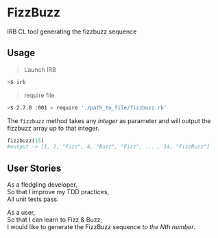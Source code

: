# FizzBuzz

IRB CL tool generating the fizzbuzz sequence

## Usage

>Launch IRB

```bash
>$ irb
```

>require file

```bash
>$ 2.7.0 :001 > require './path_to_file/fizzbuzz.rb'
```

The `fizzbuzz` method takes any _integer_ as parameter and will output the fizzbuzz array up to that integer.

```ruby
fizzbuzz(15)
#output -> [1, 2, "Fizz", 4, "Buzz", "Fizz", ... , 14, "FizzBuzz"]
```

## User Stories

As a fledgling developer,  
So that I improve my TDD practices,  
All unit tests pass.

As a user,  
So that I can learn to Fizz & Buzz,  
I would like to generate the FizzBuzz sequence _to the Nth number_.
